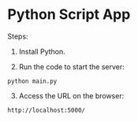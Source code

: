 # Python Script App

Steps:

1. Install Python.

2. Run the code to start the server:
```
python main.py
```

3. Access the URL on the browser:
```
http://localhost:5000/
```
